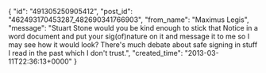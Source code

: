  {
   "id": "491305250905412",
   "post_id": "462493170453287_482690341766903",
   "from_name": "Maximus Legis",
   "message": "Stuart Stone would you be kind enough to stick that Notice in a word document and put your sig(of)nature on it and message it to me so I may see how it would look? There's much debate about safe signing in stuff I read in the past which I don't trust.",
   "created_time": "2013-03-11T22:36:13+0000"
 }
